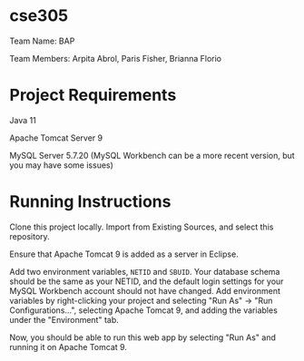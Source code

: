 # cse305

Team Name: BAP

Team Members: Arpita Abrol, Paris Fisher, Brianna Florio

# Project Requirements

Java 11

Apache Tomcat Server 9

MySQL Server 5.7.20 (MySQL Workbench can be a more recent version, but you may have some issues)

# Running Instructions

Clone this project locally. Import from Existing Sources, and select this repository. 

Ensure that Apache Tomcat 9 is added as a server in Eclipse.

Add two environment variables, ``NETID`` and ``SBUID``. Your database schema should be the same as your NETID, and the default login settings for your MySQL Workbench account should not have changed. Add environment variables by right-clicking your project and selecting "Run As" -> "Run Configurations...", selecting Apache Tomcat 9, and adding the variables under the "Environment" tab.

Now, you should be able to run this web app by selecting "Run As" and running it on Apache Tomcat 9.